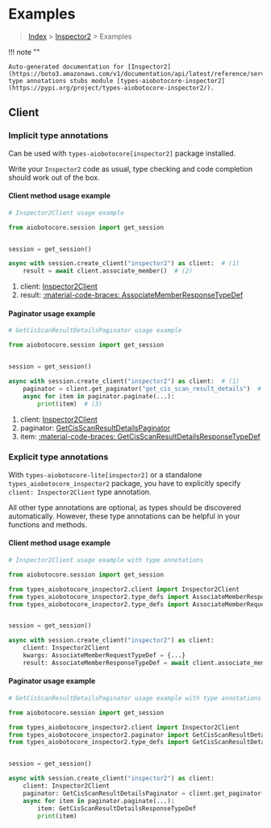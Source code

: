 # Examples

> [Index](../README.md) > [Inspector2](./README.md) > Examples

!!! note ""

    Auto-generated documentation for [Inspector2](https://boto3.amazonaws.com/v1/documentation/api/latest/reference/services/inspector2.html#inspector2)
    type annotations stubs module [types-aiobotocore-inspector2](https://pypi.org/project/types-aiobotocore-inspector2/).

## Client

### Implicit type annotations

Can be used with `types-aiobotocore[inspector2]` package installed.

Write your `Inspector2` code as usual,
type checking and code completion should work out of the box.



#### Client method usage example

```python
# Inspector2Client usage example

from aiobotocore.session import get_session


session = get_session()

async with session.create_client("inspector2") as client:  # (1)
    result = await client.associate_member()  # (2)
```

1. client: [Inspector2Client](./client.md)
2. result: [:material-code-braces: AssociateMemberResponseTypeDef](./type_defs.md#associatememberresponsetypedef)



#### Paginator usage example

```python
# GetCisScanResultDetailsPaginator usage example

from aiobotocore.session import get_session


session = get_session()

async with session.create_client("inspector2") as client:  # (1)
    paginator = client.get_paginator("get_cis_scan_result_details")  # (2)
    async for item in paginator.paginate(...):
        print(item)  # (3)
```

1. client: [Inspector2Client](./client.md)
2. paginator: [GetCisScanResultDetailsPaginator](./paginators.md#getcisscanresultdetailspaginator)
3. item: [:material-code-braces: GetCisScanResultDetailsResponseTypeDef](./type_defs.md#getcisscanresultdetailsresponsetypedef)




### Explicit type annotations

With `types-aiobotocore-lite[inspector2]`
or a standalone `types_aiobotocore_inspector2` package, you have to explicitly specify
`client: Inspector2Client` type annotation.

All other type annotations are optional, as types should be discovered automatically.
However, these type annotations can be helpful in your functions and methods.


#### Client method usage example

```python
# Inspector2Client usage example with type annotations

from aiobotocore.session import get_session

from types_aiobotocore_inspector2.client import Inspector2Client
from types_aiobotocore_inspector2.type_defs import AssociateMemberResponseTypeDef
from types_aiobotocore_inspector2.type_defs import AssociateMemberRequestTypeDef


session = get_session()

async with session.create_client("inspector2") as client:
    client: Inspector2Client
    kwargs: AssociateMemberRequestTypeDef = {...}
    result: AssociateMemberResponseTypeDef = await client.associate_member(**kwargs)
```



#### Paginator usage example

```python
# GetCisScanResultDetailsPaginator usage example with type annotations

from aiobotocore.session import get_session

from types_aiobotocore_inspector2.client import Inspector2Client
from types_aiobotocore_inspector2.paginator import GetCisScanResultDetailsPaginator
from types_aiobotocore_inspector2.type_defs import GetCisScanResultDetailsResponseTypeDef


session = get_session()

async with session.create_client("inspector2") as client:
    client: Inspector2Client
    paginator: GetCisScanResultDetailsPaginator = client.get_paginator("get_cis_scan_result_details")
    async for item in paginator.paginate(...):
        item: GetCisScanResultDetailsResponseTypeDef
        print(item)
```


